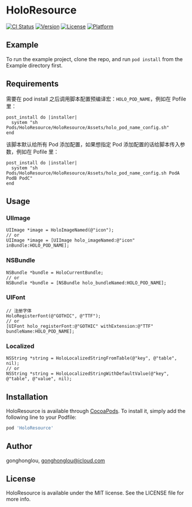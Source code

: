 # HoloResource

[![CI Status](https://img.shields.io/travis/gonghonglou/HoloResource.svg?style=flat)](https://travis-ci.org/gonghonglou/HoloResource)
[![Version](https://img.shields.io/cocoapods/v/HoloResource.svg?style=flat)](https://cocoapods.org/pods/HoloResource)
[![License](https://img.shields.io/cocoapods/l/HoloResource.svg?style=flat)](https://cocoapods.org/pods/HoloResource)
[![Platform](https://img.shields.io/cocoapods/p/HoloResource.svg?style=flat)](https://cocoapods.org/pods/HoloResource)

## Example

To run the example project, clone the repo, and run `pod install` from the Example directory first.

## Requirements

需要在 pod install 之后调用脚本配置预编译宏：`HOLO_POD_NAME`，例如在 Pofile 里：
```shell
post_install do |installer|
  system "sh Pods/HoloResource/HoloResource/Assets/holo_pod_name_config.sh"
end
```

该脚本默认给所有 Pod 添加配置，如果想指定 Pod 添加配置的话给脚本传入参数，例如在 Pofile 里：
```shell
post_install do |installer|
  system "sh Pods/HoloResource/HoloResource/Assets/holo_pod_name_config.sh PodA PodB PodC"
end
```

## Usage

### UIImage
```objc
UIImage *image = HoloImageNamed(@"icon");
// or
UIImage *image = [UIImage holo_imageNamed:@"icon" inBundle:HOLO_POD_NAME];
```

### NSBundle
```objc
NSBundle *bundle = HoloCurrentBundle;
// or
NSBundle *bundle = [NSBundle holo_bundleNamed:HOLO_POD_NAME];
```

### UIFont
```objc
// 注册字体
HoloRegisterFont(@"GOTHIC", @"TTF");
// or
[UIFont holo_registerFont:@"GOTHIC" withExtension:@"TTF" bundleName:HOLO_POD_NAME];
```

### Localized
```objc
NSString *string = HoloLocalizedStringFromTable(@"key", @"table", nil);
// or
NSString *string = HoloLocalizedStringWithDefaultValue(@"key", @"table", @"value", nil);
```

## Installation

HoloResource is available through [CocoaPods](https://cocoapods.org). To install
it, simply add the following line to your Podfile:

```ruby
pod 'HoloResource'
```

## Author

gonghonglou, gonghonglou@icloud.com

## License

HoloResource is available under the MIT license. See the LICENSE file for more info.



